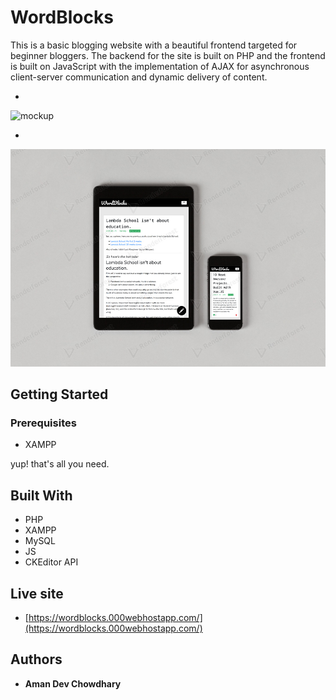 # WordBlocks
This is a basic blogging website with a beautiful frontend targeted for beginner bloggers. The backend for the site is built on PHP and the frontend is built on JavaScript with the implementation of AJAX for asynchronous client-server communication and dynamic delivery of content. 

*

![mockup](/Screenshots/mockup.png)

* 
![mockup1](/Screenshots/mockup1.jpg)
## Getting Started

### Prerequisites

 * XAMPP
   
yup! that's all you need.

## Built With

* PHP
* XAMPP
* MySQL
* JS
* CKEditor API

## Live site

* [https://wordblocks.000webhostapp.com/](https://wordblocks.000webhostapp.com/)

## Authors

* **Aman Dev Chowdhary**

